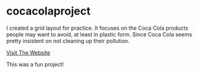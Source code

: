 # cocacolaproject
I created a grid layout for practice. It focuses on the Coca Cola products people may want to avoid, at least in plastic form. Since Coca Cola seems pretty insistent on not cleaning up their pollution.

[Visit The Website](https://www.jonnovative.biz/portfolio/tinker6cokegrid)

This was a fun project!
